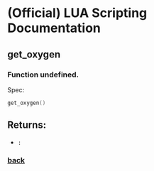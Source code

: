 
# (Official) LUA Scripting Documentation

## get_oxygen

### Function undefined.

Spec:
```lua
get_oxygen()
```

## Returns:
- `:` 

### [back](../other)
